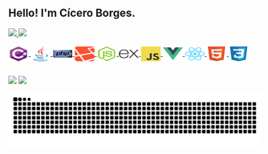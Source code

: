 ## Hello! I'm Cícero Borges.
<div>
  <a href="https://github.com/ciceroborges">
  <img height="192em" src="https://github-readme-stats.vercel.app/api?username=ciceroborges&show_icons=true&theme=monokai&include_all_commits=true&count_private=true"/>
  <img height="192em" src="https://github-readme-stats.vercel.app/api/top-langs/?username=ciceroborges&layout=compact&langs_count=7&theme=monokai"/>
</div>
<div style="display: inline_block"><br>
  <img align="center" alt="csharp" height="30" width="40" src="https://raw.githubusercontent.com/devicons/devicon/master/icons/csharp/csharp-original.svg">
  <img align="center" alt="java" height="30" width="40" src="https://raw.githubusercontent.com/devicons/devicon/master/icons/java/java-original.svg">
  <img align="center" alt="php" height="30" width="40" src="https://raw.githubusercontent.com/devicons/devicon/master/icons/php/php-original.svg">
  <img align="center" alt="laravel" height="30" width="40" src="https://raw.githubusercontent.com/devicons/devicon/master/icons/laravel/laravel-plain.svg">
  <img align="center" alt="nodejs" height="30" width="40" src="https://raw.githubusercontent.com/devicons/devicon/master/icons/nodejs/nodejs-original.svg">
  <img align="center" alt="express" height="30" width="40" src="https://raw.githubusercontent.com/devicons/devicon/master/icons/express/express-original.svg">
  <img align="center" alt="javascript" height="30" width="40" src="https://raw.githubusercontent.com/devicons/devicon/master/icons/javascript/javascript-original.svg">
  <img align="center" alt="vuejs" height="30" width="40" src="https://raw.githubusercontent.com/devicons/devicon/master/icons/vuejs/vuejs-original.svg">
  <img align="center" alt="react" height="30" width="40" src="https://raw.githubusercontent.com/devicons/devicon/master/icons/react/react-original.svg">
  <img align="center" alt="html5" height="30" width="40" src="https://raw.githubusercontent.com/devicons/devicon/master/icons/html5/html5-original.svg">
  <img align="center" alt="css3" height="30" width="40" src="https://raw.githubusercontent.com/devicons/devicon/master/icons/css3/css3-original.svg">
  <!--<a href="https://www.linkedin.com/in/c%C3%ADcero-borges-b1a40615a" target="_blank"><img align="right" alt="css3" height="30" width="40" src="https://raw.githubusercontent.com/devicons/devicon/master/icons/linkedin/linkedin-original.svg"></a>-->
</div>
  
##
 
<div> 
  <a href = "mailto:ciceropborges@gmail.com"><img src="https://img.shields.io/badge/-Gmail-%23333?style=for-the-badge&logo=gmail&logoColor=white" target="_blank"></a>
  <a href="https://www.linkedin.com/in/c%C3%ADcero-borges-b1a40615a/" target="_blank"><img src="https://img.shields.io/badge/-LinkedIn-%230077B5?style=for-the-badge&logo=linkedin&logoColor=white" target="_blank"></a> 
  
 ![Snake animation](https://github.com/ciceroborges/ciceroborges/blob/output/github-contribution-grid-snake.svg)
  
</div>
